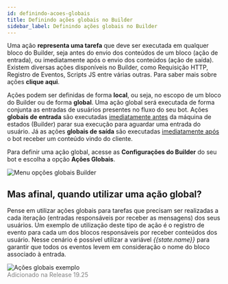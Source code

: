 ```yaml
---
id: definindo-acoes-globais
title: Definindo ações globais no Builder
sidebar_label: Definindo ações globais no Builder
---
```


Uma ação **representa uma tarefa** que deve ser executada em qualquer bloco do Builder, seja antes do envio dos conteúdos de um bloco (ação de entrada), ou imediatamente após o envio dos conteúdos (ação de saída). Existem diversas ações disponíveis no Builder, como Requisição HTTP, Registro de Eventos, Scripts JS entre várias outras. Para saber mais sobre ações **clique aqui**.

Ações podem ser definidas de forma **local**, ou seja, no escopo de um bloco do Builder ou de forma **global**. Uma ação global será executada de forma conjunta as entradas de usuários presentes no fluxo do seu bot. Ações **globais de entrada** são executadas <u>imediatamente antes</u> da máquina de estados (Builder) parar sua execução para aguardar uma entrada do usuário. Já as ações **globais de saída** são executadas <u>imediatamente após</u> o bot receber um conteúdo vindo do cliente.

Para definir uma ação global, acesse as **Configurações do Builder** do seu bot e escolha a opção **Ações Globais**.

![Menu opções globais Builder](/img/builder/builder-definindo-acoes-globais-1.png)<br>

## Mas afinal, quando utilizar uma ação global?

Pense em utilizar ações globais para tarefas que precisam ser realizadas a cada iteração (entradas responsáveis por receber as mensagens) dos seus usuários. Um exemplo de utilização deste tipo de ação é o registro de evento para cada um dos blocos responsáveis por receber conteúdos dos usuário. Nesse cenário é possível utilizar a variável *{{state<span>.</span>name}}* para garantir que todos os eventos levem em consideração o nome do bloco associado à entrada.

![Ações globais exemplo](/img/builder/builder-definindo-acoes-globais-2.png)<br><font color=gray>Adicionado na Release 19.25</font>
